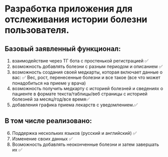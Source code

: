 # Разработка приложения для отслеживания истории болезни пользователя.

## Базовый заявленный функционал:
1) взаимодействие через ТГ бота с простенькой регистрацией ✅
2) возможность добавлять болезни с разным периодом и описанием ✅
3) возможность создания своей медкарты, которая включает данные о вас: ✅
Вес, рост, перенесенные болезни и все такое (все что может понадобиться на приеме у врача)
4) возможность получить медкарту с историей болезней и сведениях о пациенте в формате текста/таблицы/веб страницы с историей болезней за месяц/год/все время✅
5) добавления графика приема лекарств с уведомлением.✅

## В том числе реализовано:
6) Поддержка нескольких языков (русский и английский) ✅
7) Изменение своих данных ✅ 
8) Возможность добавлять неоконченные болезни и затем завершать их ✅
